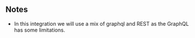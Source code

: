 
## Notes

- In this integration we will use a mix of graphql and REST as the GraphQL has some limitations.